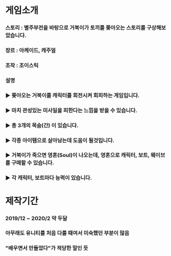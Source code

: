 게임소개 
===
### 스토리 : 별주부전을 바탕으로 거북이가 토끼를 쫒아오는 스토리를 구상해보았습니다.
### 장르 : 아케이드, 캐주얼
### 조작 : 조이스틱
### 설명
### ▶ 쫒아오는 거북이를 캐릭터를 회전시켜 회피하는 게임입니다.
### ▶ 마치 관성있는 미사일을 피한다는 느낌을 받을 수 있습니다.
### ▶ 총 3개의 목숨(간) 이 있습니다. 
### ▶ 각종 아이템으로 살아남는데 도움이 될것입니다.
### ▶ 거북이가 죽으면 영혼(Soul)이 나오는데, 영혼으로 캐릭터, 보트, 웨이브를 구매할 수 있습니다.
### ▶ 각 캐릭터, 보트마다 능력이 있습니다.


제작기간
===
### 2019/12 ~ 2020/2 약 두달
### 아무래도 유니티를 처음 다룰 때여서 미숙했던 부분이 많음
### "배우면서 만들었다"가 적당한 말인 듯
